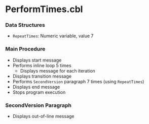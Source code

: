 # PerformTimes.cbl

### Data Structures
- `RepeatTimes`: Numeric variable, value 7

### Main Procedure
- Displays start message
- Performs inline loop 5 times
  - Displays message for each iteration
- Displays transition message
- Performs `SecondVersion` paragraph 7 times (using `RepeatTimes`)
- Displays end message
- Stops program execution

### SecondVersion Paragraph
- Displays out-of-line message
